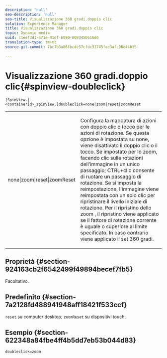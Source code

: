 ```yaml
---
description: 'null'
seo-description: 'null'
seo-title: Visualizzazione 360 gradi.doppio clic
solution: Experience Manager
title: Visualizzazione 360 gradi.doppio clic
topic: Dynamic media
uuid: c1eef3d1-471e-41ef-b899-008d45b616d0
translation-type: tm+mt
source-git-commit: 7bc7b3a86fbcdc57cfdc31745fae3afc06e44b15

---
```



# Visualizzazione 360 gradi.doppio clic{#spinview-doubleclick}

`[SpinView.|<containerId>_spinView.]doubleclick=none|zoom|reset|zoomReset`

<table id="table_E314540D347D47699C04EB80D20C0721"> 
 <tbody> 
  <tr> 
   <td colname="col1"> <p> <span class="codeph"> none|zoom|reset|zoomReset </span> </p> </td> 
   <td colname="col2"> <p> Configura la mappatura di azioni con doppio clic o tocco per le azioni di rotazione. Se questa opzione è impostata su <span class="codeph"> none, </span> viene disattivato il doppio clic o il tocco. Se impostato per <span class="codeph"> lo zoom, </span> facendo clic sulle rotazioni dell’immagine in un unico passaggio; CTRL+clic consente di ruotare un passaggio di rotazione. Se si imposta la <span class="codeph"> reimpostazione, </span> l'immagine viene reimpostata con un solo clic per ripristinare il livello iniziale di rotazione. Per <span class="codeph"> il ripristino dello zoom </span>, il ripristino viene applicato se il fattore di rotazione corrente è uguale o superiore al limite specificato. In caso contrario viene applicato il set 360 gradi. </p> </td> 
  </tr> 
 </tbody> 
</table>

## Proprietà {#section-924163cb2f6542499f49894becef7fb5}

Facoltativo.

## Predefinito {#section-7a2128fd488941948aff18421f533ccf}

`reset` su computer desktop; `zoomReset` su dispositivi touch.

## Esempio {#section-622348a84fbe4ff4b5dd7eb53b044d83}

`doubleclick=zoom`
